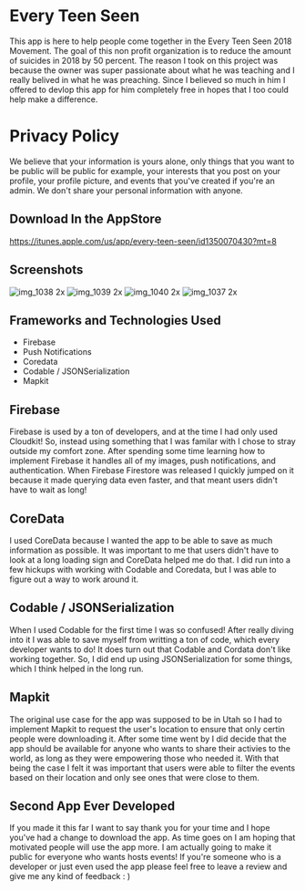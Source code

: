 # Every Teen Seen
This app is here to help people come together in the Every Teen Seen 2018 Movement. The goal of this non profit organization is to reduce the amount of suicides in 2018 by 50 percent.
The reason I took on this project was because the owner was super passionate about what he was teaching and I really belived in what he was preaching. Since I believed so much in him I
offered to devlop this app for him completely free in hopes that I too could help make a difference.

# Privacy Policy 
We believe that your information is yours alone, only things that you want to be public will be public for example, your interests that you post on your profile, your profile picture, and events that you've created if you're an admin. We don't share your personal information with anyone.

## Download In the AppStore
https://itunes.apple.com/us/app/every-teen-seen/id1350070430?mt=8

## Screenshots
![img_1038 2x](https://user-images.githubusercontent.com/31580350/50669272-68811a80-0f81-11e9-84d5-b40d9fdce5c6.png)
![img_1039 2x](https://user-images.githubusercontent.com/31580350/50669273-68811a80-0f81-11e9-87e4-136bf7568085.png)
![img_1040 2x](https://user-images.githubusercontent.com/31580350/50669274-68811a80-0f81-11e9-9b17-b61dcf3b2587.png)
![img_1037 2x](https://user-images.githubusercontent.com/31580350/50669276-6919b100-0f81-11e9-84c1-7d13c4fd9a8b.png)

## Frameworks and Technologies Used 
- Firebase
- Push Notifications
- Coredata 
- Codable / JSONSerialization 
- Mapkit

## Firebase 
Firebase is used by a ton of developers, and at the time I had only used Cloudkit! So, instead using something that I was  familar with I chose to stray outside my comfort zone. After spending some time learning how to implement Firebase  it handles all of my images, push notifications, and authentication. When Firebase Firestore was released I quickly jumped on it because it made querying data even faster, and that meant users didn't have to wait as long! 

## CoreData 
I used CoreData because I wanted the app to be able to save as much information as possible. It was important to me that users didn't have to look at a long loading sign and CoreData helped me do that. I did run into a few hickups with working with Codable and Coredata, but I was able to figure out a way to work around it. 

## Codable / JSONSerialization
When I used Codable for the first time I was so confused! After really diving into it I was able to save myself from writting a ton of code, which every developer wants to do! It does turn out that Codable and Cordata don't like working together. So, I did end up using JSONSerialization for some things, which I think helped in the long run.

## Mapkit
The original use case for the app was supposed to be in Utah so I had to implement Mapkit to request the user's location to ensure that only certin people were downloading it. After some time went by I did decide that the app should be available for anyone who wants to share their activies to the world, as long as they were empowering those who needed it. With that being the case I felt it was important that users were able to filter the events based on their location and only see ones that were close to them. 

## Second App Ever Developed
If you made it this far I want to say thank you for your time and I hope you've had a change to download the app. As time goes on I am hoping that motivated people will use the app more. I am actually going to make it public for everyone who wants hosts events! If you're someone who is a developer or just even used the app please feel free to leave a review and give me any kind of feedback : ) 

